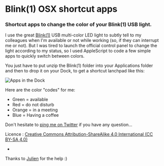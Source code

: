 # Blink(1) OSX shortcut apps
### Shortcut apps to change the color of your Blink(1) USB light.

I use the great [Blink(1)](http://blink1.thingm.com/) USB multi-color LED light to subtly tell to my colleagues when I'm available or not while working (so, if they can interrupt me or not).
But I was tired to launch the official control panel to change the light according to my status, so I used AppleScript to code a few simple apps to quickly switch between colors.

You just have to put unzip the Blink(1) folder into your Applications folder and then to drop it on your Dock, to get a shortcut lanchpad like this:

![Apps in the Dock](https://dl.dropboxusercontent.com/u/7430783/img/blink_apps.png)

Here are the color "codes" for me:
- Green = available
- Red = do not disturb
- Orange = in a meeting
- Blue = Having a coffee

Don't hesitate to [ping me on Twitter](http://twitter.com/skynebula) if you have any question...

Licence : [Creative Commons Attribution-ShareAlike 4.0 International (CC BY-SA 4.0)](http://creativecommons.org/licenses/by-sa/4.0/)

-

Thanks to [Julien](https://github.com/JulienRamel) for the help :)
